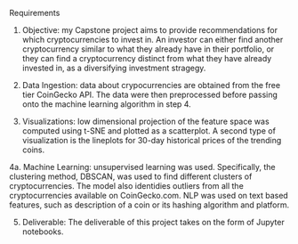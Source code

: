 Requirements

1. Objective: my Capstone project aims to provide recommendations for which cryptocurrencies to invest in. 
An investor can either find another cryptocurrency similar to what they already have in their portfolio, 
or they can find a cryptocurrency distinct from what they have already invested in, as a diversifying investment stragegy.

2. Data Ingestion: data about crypocurrencies are obtained from the free tier CoinGecko API. 
The data were then preprocessed before passing onto the machine learning algorithm in step 4.

3. Visualizations: low dimensional projection of the feature space was computed using t-SNE and plotted as a scatterplot. 
A second type of visualization is the lineplots for 30-day historical prices of the trending coins.

4a. Machine Learning: unsupervised learning was used. Specifically, the clustering method, DBSCAN, 
was used to find different clusters of cryptocurrencies. The model also identidies outliers from 
all the cryptocurrencies available on CoinGecko.com. NLP was used on text based features, 
such as description of a coin or its hashing algorithm and platform.

5. Deliverable: The deliverable of this project takes on the form of Jupyter notebooks.

